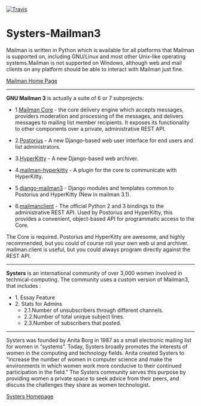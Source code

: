 [![Travis](https://img.shields.io/travis/rust-lang/rust.svg?style=plastic)](https://github.com/systers/mailman3)

# Systers-Mailman3

Mailman is written in Python which is available for all platforms that Mailman is supported on, including GNU/Linux and most other Unix-like operating systems.Mailman is not supported on Windows, although web and mail clients on any platform should be able to interact with Mailman just fine.

[Mailman Home Page](http://www.list.org/)

___

**GNU Mailman 3** is actually a suite of 6 or 7 subprojects:

* 1\.[Mailman Core](https://pypi.python.org/pypi/mailman) - the core delivery engine which accepts messages, providers moderation and processing of the messages, and delivers messages to mailing list member recipients. It exposes its functionality to other components over a private, administrative REST API.

* 2\.[Postorius](https://pypi.python.org/pypi/postorius) - A new Django-based web user interface for end users and list administrators.

* 3\.[HyperKitty](https://pypi.python.org/pypi/HyperKitty) - A new Django-based web archiver.

* 4\.[mailman-hyperkitty](https://pypi.python.org/pypi/mailman-hyperkitty) - A plugin for the core to communicate with HyperKitty.

* 5\.[django-mailman3](https://pypi.python.org/pypi/django-mailman3) - Django modules and templates common to Postorius and HyperKitty (New in mailman 3.1).

* 6\.[mailmanclient](https://pypi.python.org/pypi/mailmanclient) - The official Python 2 and 3 bindings to the administrative REST API. Used by Postorius and HyperKitty, this provides a convenient, object-based API for programmatic access to the Core.

The Core is required. Postorius and HyperKitty are awesome, and highly recommended, but you could of course roll your own web ui and archiver. mailman.client is useful, but you could always program directly against the REST API. 

___

**Systers** is an international community of over 3,000 women involved in technical-computing. The community uses a custom version of Mailman3, that includes : 
* 1\. Essay Feature
* 2\. Stats for Admins
    * 2.1\.Number of unsubscribers through different channels.
    * 2.2\.Number of total unique subject lines.
    * 2.3\.Number of subscribers that posted.

___
Systers was founded by Anita Borg in 1987 as a small electronic mailing list for women in “systems”. Today, Systers broadly promotes the interests of women in the computing and technology fields. Anita created Systers to “increase the number of women in computer science and make the environments in which women work more conducive to their continued participation in the field.” The Systers community serves this purpose by providing women a private space to seek advice from their peers, and discuss the challenges they share as women technologist.

[Systers Homepage](https://anitaborg.org/get-involved/systers/)
